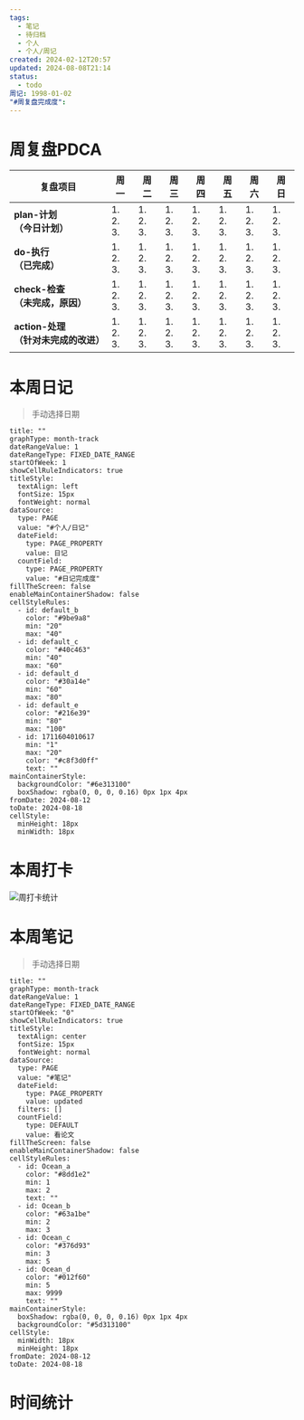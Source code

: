 ```yaml
---
tags:
  - 笔记
  - 待归档
  - 个人
  - 个人/周记
created: 2024-02-12T20:57
updated: 2024-08-08T21:14
status:
  - todo
周记: 1998-01-02
"#周复盘完成度": 
---
```

# 周复盘PDCA

| **复盘项目**                | **周一**            | **周二**            | **周三**            | **周四**            | **周五**            | **周六**            | **周日**            |
| ----------------------- | ----------------- | ----------------- | ----------------- | ----------------- | ----------------- | ----------------- | ----------------- |
| **plan-计划<br>（今日计划）**       | 1.  <br>2. <br>3. | 1.  <br>2. <br>3. | 1.  <br>2. <br>3. | 1.  <br>2. <br>3. | 1.  <br>2. <br>3. | 1.  <br>2. <br>3. | 1.  <br>2. <br>3. |
| **do-执行<br>（已完成）**          | 1.  <br>2. <br>3. | 1.  <br>2. <br>3. | 1.  <br>2. <br>3. | 1.  <br>2. <br>3. | 1.  <br>2. <br>3. | 1.  <br>2. <br>3. | 1.  <br>2. <br>3. |
| **check-检查<br>（未完成，原因）**    | 1.  <br>2. <br>3. | 1.  <br>2. <br>3. | 1.  <br>2. <br>3. | 1.  <br>2. <br>3. | 1.  <br>2. <br>3. | 1.  <br>2. <br>3. | 1.  <br>2. <br>3. |
| **action-处理<br>（针对未完成的改进）** | 1.  <br>2. <br>3. | 1.  <br>2. <br>3. | 1.  <br>2. <br>3. | 1.  <br>2. <br>3. | 1.  <br>2. <br>3. | 1.  <br>2. <br>3. | 1.  <br>2. <br>3. |

# 本周日记
> 手动选择日期


```contributionGraph
title: ""
graphType: month-track
dateRangeValue: 1
dateRangeType: FIXED_DATE_RANGE
startOfWeek: 1
showCellRuleIndicators: true
titleStyle:
  textAlign: left
  fontSize: 15px
  fontWeight: normal
dataSource:
  type: PAGE
  value: "#个人/日记"
  dateField:
    type: PAGE_PROPERTY
    value: 日记
  countField:
    type: PAGE_PROPERTY
    value: "#日记完成度"
fillTheScreen: false
enableMainContainerShadow: false
cellStyleRules:
  - id: default_b
    color: "#9be9a8"
    min: "20"
    max: "40"
  - id: default_c
    color: "#40c463"
    min: "40"
    max: "60"
  - id: default_d
    color: "#30a14e"
    min: "60"
    max: "80"
  - id: default_e
    color: "#216e39"
    min: "80"
    max: "100"
  - id: 1711604010617
    min: "1"
    max: "20"
    color: "#c8f3d0ff"
    text: ""
mainContainerStyle:
  backgroundColor: "#6e313100"
  boxShadow: rgba(0, 0, 0, 0.16) 0px 1px 4px
fromDate: 2024-08-12
toDate: 2024-08-18
cellStyle:
  minHeight: 18px
  minWidth: 18px

```

# 本周打卡
![周打卡统计](../00-ccomponents/周打卡统计.components)



# 本周笔记
> 手动选择日期

```contributionGraph
title: ""
graphType: month-track
dateRangeValue: 1
dateRangeType: FIXED_DATE_RANGE
startOfWeek: "0"
showCellRuleIndicators: true
titleStyle:
  textAlign: center
  fontSize: 15px
  fontWeight: normal
dataSource:
  type: PAGE
  value: "#笔记"
  dateField:
    type: PAGE_PROPERTY
    value: updated
  filters: []
  countField:
    type: DEFAULT
    value: 看论文
fillTheScreen: false
enableMainContainerShadow: false
cellStyleRules:
  - id: Ocean_a
    color: "#8dd1e2"
    min: 1
    max: 2
    text: ""
  - id: Ocean_b
    color: "#63a1be"
    min: 2
    max: 3
  - id: Ocean_c
    color: "#376d93"
    min: 3
    max: 5
  - id: Ocean_d
    color: "#012f60"
    min: 5
    max: 9999
    text: ""
mainContainerStyle:
  boxShadow: rgba(0, 0, 0, 0.16) 0px 1px 4px
  backgroundColor: "#5d313100"
cellStyle:
  minWidth: 18px
  minHeight: 18px
fromDate: 2024-08-12
toDate: 2024-08-18

```

# 时间统计

